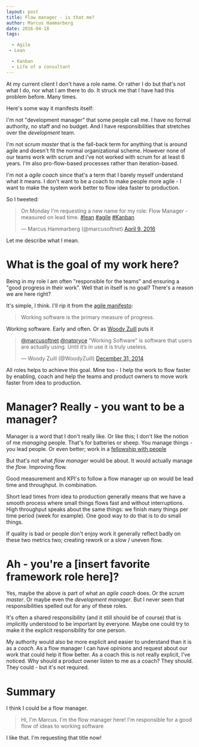 ```yaml
---
layout: post
title: Flow manager - is that me?
author: Marcus Hammarberg
date: 2016-04-18
tags:

  - Agile
 - Lean

  - Kanban
  - Life of a consultant
---
```


At my current client I don't have a role name. Or rather I do but that's not what I do, nor what I am there to do. It struck me that I have had this problem before. Many times.

Here's some way it manifests itself:

I'm not "development manager" that some people call me. I have no formal authority, no staff and no budget. And I have responsibilities that stretches over the *development* team.

I'm not *scrum master* that is the fall-back term for anything that is around agile and doesn't fit the normal organizational scheme. However none of our teams work with scrum and i've not worked with scrum for at least 6 years. I'm also pro-flow-based processes rather than iteration-based.

I'm not a *agile coach* since that's a term that I barely myself understand what it means. I don't want to be a coach to make people more agile - I want to make the system work better to flow idea faster to production.

So I tweeted:

<blockquote class="twitter-tweet" data-partner="tweetdeck"><p lang="en" dir="ltr">On Monday I&#39;m requesting a new name for my role: Flow Manager - measured on lead time. <a href="https://twitter.com/hashtag/lean?src=hash">#lean</a> <a href="https://twitter.com/hashtag/agile?src=hash">#agile</a> <a href="https://twitter.com/hashtag/Kanban?src=hash">#Kanban</a></p>&mdash; Marcus Hammarberg (@marcusoftnet) <a href="https://twitter.com/marcusoftnet/status/718781268113170432">April 9, 2016</a></blockquote>
<script async src="//platform.twitter.com/widgets.js" charset="utf-8"></script>

Let me describe what I mean.

<!-- excerpt-end -->

# What is the goal of my work here?
Being in my role I am often "responsible for the teams" and ensuring a "good progress in their work". Well that in itself is no goal? There's a reason we are here right?

It's simple, I think. I'll rip it from the [agile manifesto](http://agilemanifesto.org/):

<blockquote>Working software is the primary measure of progress.</blockquote>

Working software. Early and often. Or as [Woody Zuill](https://twitter.com/WoodyZuill) puts it

<blockquote class="twitter-tweet" data-lang="en"><p lang="en" dir="ltr"><a href="https://twitter.com/marcusoftnet">@marcusoftnet</a> <a href="https://twitter.com/natpryce">@natpryce</a> “Working Software” is software that users are actually using. Until it’s in use it is truly useless.</p>&mdash; Woody Zuill (@WoodyZuill) <a href="https://twitter.com/WoodyZuill/status/550094128386547712">December 31, 2014</a></blockquote>
<script async src="//platform.twitter.com/widgets.js" charset="utf-8"></script>

All roles helps to achieve this goal. Mine too - I help the work to flow faster by enabling, coach and help the teams and product owners to move work faster from idea to production.

# Manager? Really - you want to be a manager?
Manager is a word that I don't really like. Or like this; I don't like the notion of me *managing* people. That's for batteries or sheep. You manage things - you lead people. Or even better; work in a [fellowship with people](https://flowchainsensei.wordpress.com/2012/07/30/leadership-or-fellowship/)

But that's not what *flow manager* would be about. It would actually manage the *flow*. Improving flow.

Good measurement and KPI's to follow a flow manager up on would be lead time and throughput. In combination.

Short lead times from idea to production generally means that we have a smooth process where small things flows fast and without interruptions. High throughput speaks about the same things: we finish many things per time period (week for example). One good way to do that is to do small things.

If quality is bad or people don't enjoy work it generally reflect badly on these two metrics two; creating rework or a slow / uneven flow.

# Ah - you're a [insert favorite framework role here]?
Yes, maybe the above is part of what an *agile coach* does. Or the *scrum master*. Or maybe even the *development manager*. But I never seen that responsibilities spelled out for any of these roles.

It's often a shared responsibility (and it still should be of course) that is implicitly understood to be important by everyone. Maybe one could try to make it the explicit responsibility for one person.

My authority would also be more explicit and easier to understand than it is as a *coach*. As a flow manager I can have opinions and request about our work that could help it flow better. As a coach this is not really explicit, I've noticed. Why should a product owner listen to me as a coach? They should. They could - but it's not required.

# Summary
I think I could be a flow manager.

<blockquote>Hi, I'm Marcus. I'm the flow manager here! I'm responsible for a good flow of ideas to working software</blockquote>

I like that. I'm requesting that title now!